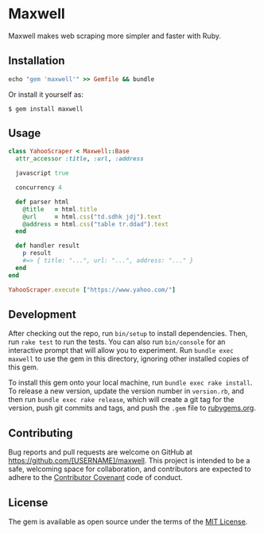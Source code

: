 # Maxwell

Maxwell makes web scraping more simpler and faster with Ruby.

## Installation

```ruby
echo "gem 'maxwell'" >> Gemfile && bundle
```

Or install it yourself as:

    $ gem install maxwell

## Usage

```ruby
class YahooScraper < Maxwell::Base
  attr_accessor :title, :url, :address

  javascript true

  concurrency 4

  def parser html
    @title   = html.title
    @url     = html.css("td.sdhk jdj").text
    @address = html.css("table tr.ddad").text
  end

  def handler result
    p result
    #=> { title: "...", url: "...", address: "..." }
  end
end

YahooScraper.execute ["https://www.yahoo.com/"]
```

## Development

After checking out the repo, run `bin/setup` to install dependencies. Then, run `rake test` to run the tests. You can also run `bin/console` for an interactive prompt that will allow you to experiment. Run `bundle exec maxwell` to use the gem in this directory, ignoring other installed copies of this gem.

To install this gem onto your local machine, run `bundle exec rake install`. To release a new version, update the version number in `version.rb`, and then run `bundle exec rake release`, which will create a git tag for the version, push git commits and tags, and push the `.gem` file to [rubygems.org](https://rubygems.org).

## Contributing

Bug reports and pull requests are welcome on GitHub at https://github.com/[USERNAME]/maxwell. This project is intended to be a safe, welcoming space for collaboration, and contributors are expected to adhere to the [Contributor Covenant](contributor-covenant.org) code of conduct.


## License

The gem is available as open source under the terms of the [MIT License](http://opensource.org/licenses/MIT).
